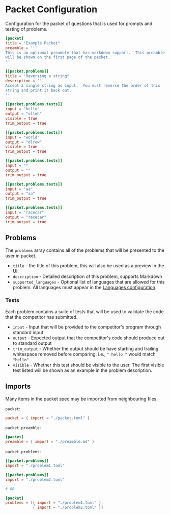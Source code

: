 # Packet Configuration

Configuration for the packet of questions that is used for prompts and
testing of problems.

```toml
[packet]
title = "Example Packet"
preamble = '''
This is an optional preamble that has markdown support.  This preamble
will be shown on the first page of the packet.
'''

[[packet.problems]]
title = "Reversing a string"
description = '''
Accept a single string as input.  You must reverse the order of this
string and print it back out.
'''

[[packet.problems.tests]]
input = "hello"
output = "olleh"
visible = true
trim_output = true

[[packet.problems.tests]]
input = "world"
output = "dlrow"
visible = true
trim_output = true

[[packet.problems.tests]]
input = ""
output = ""
trim_output = true

[[packet.problems.tests]]
input = "aa"
output = "aa"
trim_output = true

[[packet.problems.tests]]
input = "racecar"
output = "racecar"
trim_output = true
```

## Problems

The `problems` array contains all of the problems that will be presented
to the user in packet.

- `title` - the title of this problem, this will also be used as a preview
  in the UI.
- `description` - Detailed description of this problem, supports Markdown
- `supported_languages` - Optional list of languages that are allowed
  for this problem.  All languages must appear in the [Languages
  configuration](./languages.md).

### Tests

Each problem contains a suite of tests that will be used to validate the
code that the competitor has submitted.

- `input` - Input that will be provided to the competitor's program
  through standard input
- `output` - Expected output that the competitor's code should produce
  out to standard output
- `trim_output` - Whether the output should be have starting and trailing
  whitespace removed before comparing.  i.e., `" hello "` would match
  `"hello"`
- `visible` - Whether this test should be visible to the user.  The
  first visible test listed will be shown as an example in the problem
  description.

## Imports

Many items in the packet spec may be imported from neighbouring files.

`packet`:

```toml
packet = { import = "./packet.toml" }
```

`packet.preamble`:

```toml
[packet]
preamble = { import = "./preamble.md" }
```

`packet.problems`:

```toml
[[packet.problems]]
import = "./problem1.toml"

[[packet.problems]]
import = "./problem2.toml"

# OR

[packet]
problems = [{ import = "./problem1.toml" },
            { import = "./problem2.toml" }]
```
